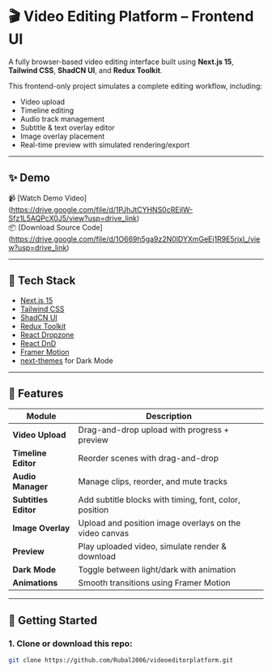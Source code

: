 # 🎬 Video Editing Platform – Frontend UI

A fully browser-based video editing interface built using **Next.js 15**, **Tailwind CSS**, **ShadCN UI**, and **Redux Toolkit**.

This frontend-only project simulates a complete editing workflow, including:
- Video upload
- Timeline editing
- Audio track management
- Subtitle & text overlay editor
- Image overlay placement
- Real-time preview with simulated rendering/export

---

## ✨ Demo

📹 [Watch Demo Video] (https://drive.google.com/file/d/1PJhJtCYHNS0cREjlW-Sfz1L5AQPcX0J5/view?usp=drive_link)  
📦 [Download Source Code] (https://drive.google.com/file/d/1O669h5ga9z2N0lDYXmGeEj1R9E5rixl_/view?usp=drive_link)

---

## 🔧 Tech Stack

- [Next.js 15](https://nextjs.org)
- [Tailwind CSS](https://tailwindcss.com)
- [ShadCN UI](https://ui.shadcn.com)
- [Redux Toolkit](https://redux-toolkit.js.org)
- [React Dropzone](https://react-dropzone.js.org/)
- [React DnD](https://react-dnd.github.io/)
- [Framer Motion](https://www.framer.com/motion/)
- [next-themes](https://github.com/pacocoursey/next-themes) for Dark Mode

---

## 📂 Features

| Module | Description |
|--------|-------------|
| **Video Upload** | Drag-and-drop upload with progress + preview |
| **Timeline Editor** | Reorder scenes with drag-and-drop |
| **Audio Manager** | Manage clips, reorder, and mute tracks |
| **Subtitles Editor** | Add subtitle blocks with timing, font, color, position |
| **Image Overlay** | Upload and position image overlays on the video canvas |
| **Preview** | Play uploaded video, simulate render & download |
| **Dark Mode** | Toggle between light/dark with animation |
| **Animations** | Smooth transitions using Framer Motion |

---

## 🚀 Getting Started

### 1. Clone or download this repo:
```bash
git clone https://github.com/Rubal2006/videoeditorplatform.git